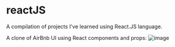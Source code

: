 # reactJS

A compilation of projects I've learned using React.JS language. 

A clone of AirBnb UI using React components and props:
![image](https://github.com/hoken92/reactJS/assets/28411412/6efdfaf4-946d-43d9-a4de-3ad885058a9a)
